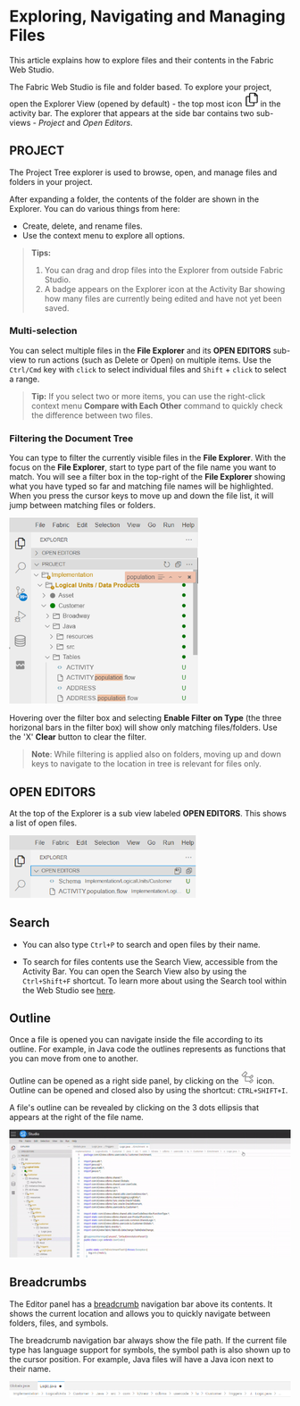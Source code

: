 <web>

# Exploring, Navigating and Managing Files

This article explains how to explore files and their contents in the Fabric Web Studio.

 

The Fabric Web Studio is file and folder based. To explore your project, open the Explorer View (opened by default) - the top most icon <img src="images/web/explorer.png" style="zoom:67%;" /> in the activity bar. The explorer that appears at the side bar contains two sub-views - *Project* and *Open Editors*.

## PROJECT ##

The Project Tree explorer is used to browse, open, and manage files and folders in your project. 

After expanding a folder, the contents of the folder are shown in the Explorer. You can do various things from here:

* Create, delete, and rename files.
* Use the context menu to explore all options.

>**Tips:** 
>
>1. You can drag and drop files into the Explorer from outside Fabric Studio.
>2. A badge appears on the Explorer icon at the Activity Bar showing how many files are currently being edited and have not yet been saved.



### Multi-selection

You can select multiple files in the **File Explorer** and its **OPEN EDITORS** sub-view to run actions (such as Delete or Open) on multiple items. Use the `Ctrl/Cmd` key with `click` to select individual files and `Shift` + `click` to select a range. 

> **Tip:** If you select two or more items, you can use the right-click context menu **Compare with Each Other** command to quickly check the difference between two files.



### Filtering the Document Tree

You can type to filter the currently visible files in the **File Explorer**. With the focus on the **File Explorer**, start to type part of the file name you want to match. You will see a filter box in the top-right of the **File Explorer** showing what you have typed so far and matching file names will be highlighted. When you press the cursor keys to move up and down the file list, it will jump between matching files or folders.

<img src="images/web/21_1_filter_doc_tree.PNG" style="zoom:67%;" />

Hovering over the filter box and selecting **Enable Filter on Type** (the three horizonal bars in the filter box) will show only matching files/folders. Use the 'X' **Clear** button to clear the filter.

>**Note**: While filtering is applied also on folders, moving up and down keys to navigate to the location in tree is relevant for files only.



## OPEN EDITORS ##

At the top of the Explorer is a sub view labeled **OPEN EDITORS**. This shows a list of open files. 

<img src="images/web/21_2_open_editors.PNG" style="zoom:67%;" />

## Search

* You can also type `Ctrl+P` to search and open files by their name. 

- To search for files contents use the Search View, accessible from the Activity Bar. You can open the Search View also by using the  `Ctrl+Shift+F` shortcut. To learn more about using the Search tool within the Web Studio see [here](22_web_search.md).



## Outline

Once a file is opened you can navigate inside the file according to its outline. For example, in Java code the outlines represents as functions that you can move from one to another.

Outline can be opened as a right side panel, by clicking on the ![](images/web/outline.png) icon. Outline can be opened and closed also by using the shortcut: `CTRL+SHIFT+I`.

A file's outline can be revealed by clicking on the 3 dots ellipsis that appears at the right of the file name.

![](images/web/21_outline_anim.gif)



## Breadcrumbs

The Editor panel has a [breadcrumb](https://en.wikipedia.org/wiki/Breadcrumb_(navigation)) navigation bar above its contents. It shows the current location and allows you to quickly navigate between folders, files, and symbols.

The breadcrumb navigation bar always show the file path. If the current file type has language support for symbols, the symbol path is also shown up to the cursor position. For example, Java files will have a Java icon next to their name.



![](images/web/breadcrumbs.png)



